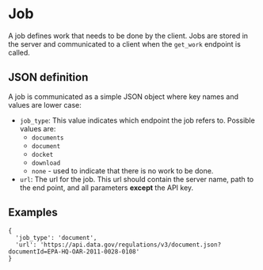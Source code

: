 # Job

A job defines work that needs to be done by the client.  Jobs are stored in the server and communicated to a client when the `get_work` endpoint is called.

## JSON definition

A job is communicated as a simple JSON object where key names and values are lower case:

* `job_type`: This value indicates which endpoint the job refers to.  Possible values are:
  * `documents`
  * `document`
  * `docket`
  * `download`
  * `none` - used to indicate that there is no work to be done.
* `url`: The url for the job.  This url should contain the server name, path to the end point, and all parameters **except** the API key.


## Examples

```
{
  'job_type': 'document',
  'url': 'https://api.data.gov/regulations/v3/document.json?documentId=EPA-HQ-OAR-2011-0028-0108'
}  
